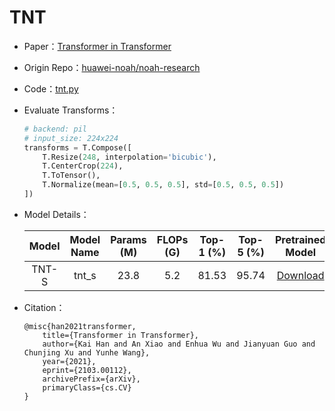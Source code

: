 # TNT
* Paper：[Transformer in Transformer](https://arxiv.org/abs/2103.00112)
* Origin Repo：[huawei-noah/noah-research](https://github.com/huawei-noah/noah-research/tree/master/TNT)
* Code：[tnt.py](../../../ppim/models/tnt.py)
* Evaluate Transforms：

    ```python
    # backend: pil
    # input_size: 224x224
    transforms = T.Compose([
        T.Resize(248, interpolation='bicubic'),
        T.CenterCrop(224),
        T.ToTensor(),
        T.Normalize(mean=[0.5, 0.5, 0.5], std=[0.5, 0.5, 0.5])
    ])
    ```

* Model Details：

    |         Model         |       Model Name      | Params (M) | FLOPs (G) | Top-1 (%) | Top-5 (%) |   Pretrained Model    |
    |:---------------------:|:---------------------:|:----------:|:---------:|:---------:|:---------:|:---------------------:|
    |        TNT-S          |        tnt_s          | 23.8       | 5.2       | 81.53     |   95.74   | [Download][tnt_s]     |


[tnt_s]:https://bj.bcebos.com/v1/ai-studio-online/e8777c29886a47e896f23a26d84917ee51efd05d341a403baed9107160857636?responseContentDisposition=attachment%3B%20filename%3Dtnt_s.pdparams


* Citation：

    ```
    @misc{han2021transformer,
        title={Transformer in Transformer}, 
        author={Kai Han and An Xiao and Enhua Wu and Jianyuan Guo and Chunjing Xu and Yunhe Wang},
        year={2021},
        eprint={2103.00112},
        archivePrefix={arXiv},
        primaryClass={cs.CV}
    }
    ```
